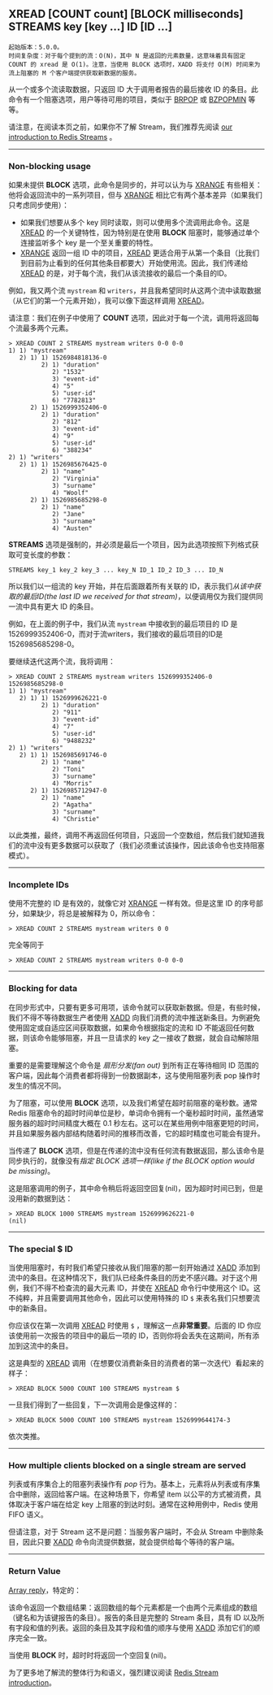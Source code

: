 ## XREAD [COUNT count] [BLOCK milliseconds] STREAMS key [key ...] ID [ID ...]

    起始版本：5.0.0。
    时间复杂度：对于每个提到的流：O(N)，其中 N 是返回的元素数量，这意味着具有固定 COUNT 的 xread 是 O(1)。注意，当使用 BLOCK 选项时，XADD 将支付 O(M) 时间来为流上阻塞的 M 个客户端提供获取新数据的服务。

从一个或多个流读取数据，只返回 ID 大于调用者报告的最后接收 ID 的条目。此命令有一个阻塞选项，用户等待可用的项目，类似于 [BRPOP](BRPOP.md) 或 [BZPOPMIN](BZPOPMIN.md) 等等。

请注意，在阅读本页之前，如果你不了解 Stream，我们推荐先阅读 [our introduction to Redis Streams](/docs/topics/streams-intro.md) 。

---

### Non-blocking usage

如果未提供 **BLOCK** 选项，此命令是同步的，并可以认为与 [XRANGE](XRANGE.md) 有些相关：他将会返回流中的一系列项目，但与 [XRANGE](XRANGE.md) 相比它有两个基本差异（如果我们只考虑同步使用）：
- 如果我们想要从多个 key 同时读取，则可以使用多个流调用此命令。这是 [XREAD](XREAD.md) 的一个关键特性，因为特别是在使用 **BLOCK** 阻塞时，能够通过单个连接监听多个 key 是一个至关重要的特性。
- [XRANGE](XRANGE.md) 返回一组 ID 中的项目，[XREAD](XREAD.md) 更适合用于从第一个条目（比我们到目前为止看到的任何其他条目都要大）开始使用流。因此，我们传递给 [XREAD](XREAD.md) 的是，对于每个流，我们从该流接收的最后一个条目的ID。

例如，我又两个流 `mystream` 和 `writers`，并且我希望同时从这两个流中读取数据（从它们的第一个元素开始），我可以像下面这样调用 [XREAD](XREAD.md)。

请注意：我们在例子中使用了 **COUNT** 选项，因此对于每一个流，调用将返回每个流最多两个元素。

```
> XREAD COUNT 2 STREAMS mystream writers 0-0 0-0
1) 1) "mystream"
   2) 1) 1) 1526984818136-0
         2) 1) "duration"
            2) "1532"
            3) "event-id"
            4) "5"
            5) "user-id"
            6) "7782813"
      2) 1) 1526999352406-0
         2) 1) "duration"
            2) "812"
            3) "event-id"
            4) "9"
            5) "user-id"
            6) "388234"
2) 1) "writers"
   2) 1) 1) 1526985676425-0
         2) 1) "name"
            2) "Virginia"
            3) "surname"
            4) "Woolf"
      2) 1) 1526985685298-0
         2) 1) "name"
            2) "Jane"
            3) "surname"
            4) "Austen"
```

**STREAMS** 选项是强制的，并必须是最后一个项目，因为此选项按照下列格式获取可变长度的参数：

```
STREAMS key_1 key_2 key_3 ... key_N ID_1 ID_2 ID_3 ... ID_N
```

所以我们以一组流的 key 开始，并在后面跟着所有关联的 ID，表示我们*从该中获取的最后ID(the last ID we received for that stream)*，以便调用仅为我们提供同一流中具有更大 ID 的条目。

例如，在上面的例子中，我们从流 `mystream` 中接收到的最后项目的 ID 是 1526999352406-0，而对于流writers，我们接收的最后项目的ID是1526985685298-0。

要继续迭代这两个流，我将调用：

```
> XREAD COUNT 2 STREAMS mystream writers 1526999352406-0 1526985685298-0
1) 1) "mystream"
   2) 1) 1) 1526999626221-0
         2) 1) "duration"
            2) "911"
            3) "event-id"
            4) "7"
            5) "user-id"
            6) "9488232"
2) 1) "writers"
   2) 1) 1) 1526985691746-0
         2) 1) "name"
            2) "Toni"
            3) "surname"
            4) "Morris"
      2) 1) 1526985712947-0
         2) 1) "name"
            2) "Agatha"
            3) "surname"
            4) "Christie"
```

以此类推，最终，调用不再返回任何项目，只返回一个空数组，然后我们就知道我们的流中没有更多数据可以获取了（我们必须重试该操作，因此该命令也支持阻塞模式）。

---

### Incomplete IDs

使用不完整的 ID 是有效的，就像它对 [XRANGE](XRANGE.md) 一样有效。但是这里 ID 的序号部分，如果缺少，将总是被解释为 0，所以命令：

```
> XREAD COUNT 2 STREAMS mystream writers 0 0
```

完全等同于

```
> XREAD COUNT 2 STREAMS mystream writers 0-0 0-0
```

---

### Blocking for data

在同步形式中，只要有更多可用项，该命令就可以获取新数据。但是，有些时候，我们不得不等待数据生产者使用 [XADD](XADD.md) 向我们消费的流中推送新条目。为例避免使用固定或自适应区间获取数据，如果命令根据指定的流和 ID 不能返回任何数据，则该命令能够阻塞，并且一旦请求的 key 之一接收了数据，就会自动解除阻塞。

重要的是需要理解这个命令是 _扇形分发(fan out)_ 到所有正在等待相同 ID 范围的客户端，因此每个消费者都将得到一份数据副本，这与使用阻塞列表 pop 操作时发生的情况不同。

为了阻塞，可以使用 **BLOCK** 选项，以及我们希望在超时前阻塞的毫秒数。通常 Redis 阻塞命令的超时时间单位是秒，单词命令拥有一个毫秒超时时间，虽然通常服务器的超时时间精度大概在 0.1 秒左右。这可以在某些用例中阻塞更短的时间，并且如果服务器内部结构随着时间的推移而改善，它的超时精度也可能会有提升。

当传递了 **BLOCK** 选项，但是在传递的流中没有任何流有数据返回，那么该命令是同步执行的，就像没有*指定 BLOCK 选项一样(like if the BLOCK option would be missing)*。

这是阻塞调用的例子，其中命令稍后将返回空回复(nil)，因为超时时间已到，但是没用新的数据到达：

```
> XREAD BLOCK 1000 STREAMS mystream 1526999626221-0
(nil)
```

---

### The special $ ID

当使用阻塞时，有时我们希望只接收从我们阻塞的那一刻开始通过 [XADD](XADD.md) 添加到流中的条目。在这种情况下，我们队已经条件条目的历史不感兴趣。对于这个用例，我们不得不检查流的最大元素 ID，并使在 [XREAD](XREAD.md) 命令行中使用这个 ID。这不纯粹，并且需要调用其他命令，因此可以使用特殊的 ID `$` 来表名我们只想要流中的新条目。

你应该仅在第一次调用 [XREAD](XREAD.md) 时使用 `$` ，理解这一点**非常重要**。后面的 ID 你应该使用前一次报告的项目中的最后一项的 ID，否则你将会丢失在这期间，所有添加到这流中的条目。

这是典型的 [XREAD](XREAD.md) 调用（在想要仅消费新条目的消费者的第一次迭代）看起来的样子：

```
> XREAD BLOCK 5000 COUNT 100 STREAMS mystream $
```

一旦我们得到了一些回复，下一次调用会是像这样的：

```
> XREAD BLOCK 5000 COUNT 100 STREAMS mystream 1526999644174-3
```

依次类推。

---

### How multiple clients blocked on a single stream are served

列表或有序集合上的阻塞列表操作有 _pop_ 行为。基本上，元素将从列表或有序集合中删除，返回给客户端。在这种场景下，你希望 item 以公平的方式被消费，具体取决于客户端在给定 key 上阻塞的到达时刻。通常在这种用例中，Redis 使用 FIFO 语义。

但请注意，对于 Stream 这不是问题：当服务客户端时，不会从 Stream 中删除条目，因此只要 [XADD](XADD.md) 命令向流提供数据，就会提供给每个等待的客户端。

---

### Return Value

[Array reply](/docs/topics/protocol.md#resp-arrays)，特定的：

该命令返回一个数组结果：返回数组的每个元素都是一个由两个元素组成的数组（键名和为该键报告的条目）。报告的条目是完整的 Stream 条目，具有 ID 以及所有字段和值的列表。返回的条目及其字段和值的顺序与使用 [XADD](XADD.md) 添加它们的顺序完全一致。

当使用 **BLOCK** 时，超时时将返回一个空回复(nil)。

为了更多地了解流的整体行为和语义，强烈建议阅读 [Redis Stream introduction](/docs/topics/streams-intro.md)。

